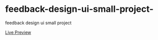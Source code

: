# feedback-design-ui-small-project-
<p>feedback design ui small project </p>
<a href="https://elhoussnimed.github.io/feedback-design-ui-small-project-/">Live Preview</a>
